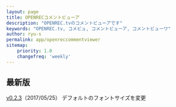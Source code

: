 ```yaml
---
layout: page
title: OPENRECコメントビューア
description: "OPENREC.tvのコメントビューアです"
keywords: "OPENREC.tv, コメビュ, コメントビューア, コメントビューワ"
author: ryu-s
permalink: app/openreccommentviewer
sitemap:
    priority: 1.0
    changefreq: 'weekly'	
---
```


## 最新版
[v0.2.3](http://int-main.ddo.jp/app/OpenrecCommentViewer_v0.2.3.zip)（2017/05/25） デフォルトのフォントサイズを変更  
